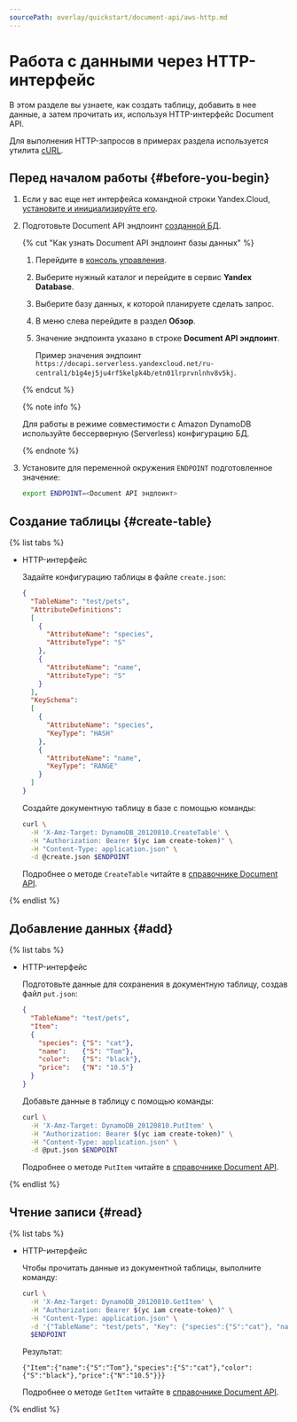 ```yaml
---
sourcePath: overlay/quickstart/document-api/aws-http.md
---
```

# Работа с данными через HTTP-интерфейс

В этом разделе вы узнаете, как создать таблицу, добавить в нее данные, а затем прочитать их, используя HTTP-интерфейс Document API.

Для выполнения HTTP-запросов в примерах раздела используется утилита [cURL](https://curl.se/).

## Перед началом работы {#before-you-begin}

1. Если у вас еще нет интерфейса командной строки Yandex.Cloud, [установите и инициализируйте его](../../../cli/quickstart.md#install).
1. Подготовьте Document API эндпоинт [созданной БД](../create-db.md).

    {% cut "Как узнать Document API эндпоинт базы данных" %}

    1. Перейдите в [консоль управления](https://console.cloud.yandex.ru/).
    1. Выберите нужный каталог и перейдите в сервис **Yandex Database**.
    1. Выберите базу данных, к которой планируете сделать запрос.
    1. В меню слева перейдите в раздел **Обзор**.
    1. Значение эндпоинта указано в строке **Document API эндпоинт**.

        Пример значения эндпоинт `https://docapi.serverless.yandexcloud.net/ru-central1/b1g4ej5ju4rf5kelpk4b/etn01lrprvnlnhv8v5kj`.

    {% endcut %}

    {% note info %}

    Для работы в режиме совместимости с Amazon DynamoDB используйте бессерверную (Serverless) конфигурацию БД.

    {% endnote %}

1. Установите для переменной окружения `ENDPOINT` подготовленное значение:

    ```bash
    export ENDPOINT=<Document API эндпоинт>
    ```

## Создание таблицы {#create-table}

{% list tabs %}

- HTTP-интерфейс

  Задайте конфигурацию таблицы в файле `create.json`:

    ```json
    {
      "TableName": "test/pets",
      "AttributeDefinitions":
      [
        {
          "AttributeName": "species",
          "AttributeType": "S"
        },
        {
          "AttributeName": "name",
          "AttributeType": "S"
        }
      ],
      "KeySchema":
      [
        {
          "AttributeName": "species",
          "KeyType": "HASH"
        },
        {
          "AttributeName": "name",
          "KeyType": "RANGE"
        }
      ]
    }
    ```

  Создайте документную таблицу в базе с помощью команды:

    ```bash
    curl \
      -H 'X-Amz-Target: DynamoDB_20120810.CreateTable' \
      -H "Authorization: Bearer $(yc iam create-token)" \
      -H "Content-Type: application.json" \
      -d @create.json $ENDPOINT
    ```

    Подробнее о методе `CreateTable` читайте в [справочнике Document API](../../docapi/api-ref/actions/createTable.md).

{% endlist %}

## Добавление данных {#add}

{% list tabs %}

- HTTP-интерфейс

  Подготовьте данные для сохранения в документную таблицу, создав файл `put.json`:

    ```json
    {
      "TableName": "test/pets",
      "Item":
      {
        "species": {"S": "cat"},
        "name":    {"S": "Tom"},
        "color":   {"S": "black"},
        "price":   {"N": "10.5"}
      }
    }
    ```

  Добавьте данные в таблицу с помощью команды:

    ```bash
    curl \
      -H 'X-Amz-Target: DynamoDB_20120810.PutItem' \
      -H "Authorization: Bearer $(yc iam create-token)" \
      -H "Content-Type: application.json" \
      -d @put.json $ENDPOINT
    ```

    Подробнее о методе `PutItem` читайте в [справочнике Document API](../../docapi/api-ref/actions/putItem.md).

{% endlist %}

## Чтение записи {#read}

{% list tabs %}

- HTTP-интерфейс

  Чтобы прочитать данные из документной таблицы, выполните команду:

    ```bash
    curl \
      -H 'X-Amz-Target: DynamoDB_20120810.GetItem' \
      -H "Authorization: Bearer $(yc iam create-token)" \
      -H "Content-Type: application.json" \
      -d '{"TableName": "test/pets", "Key": {"species":{"S":"cat"}, "name":{"S":"Tom"}}}' \
      $ENDPOINT
    ```

    Результат:

    ```text
    {"Item":{"name":{"S":"Tom"},"species":{"S":"cat"},"color":{"S":"black"},"price":{"N":"10.5"}}}
    ```

    Подробнее о методе `GetItem` читайте в [справочнике Document API](../../docapi/api-ref/actions/getItem.md).

{% endlist %}

